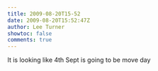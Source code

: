 ```yaml
---
title: 2009-08-20T15-52
date: 2009-08-20T15:52:47Z
author: Lee Turner
showtoc: false
comments: true
---
```


It is looking like 4th Sept is going to be move day

